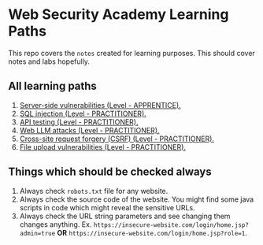 # Web Security Academy Learning Paths

This repo covers the `notes` created for learning purposes. This should cover notes and labs hopefully.

## All learning paths

1.  [Server-side vulnerabilities (Level - APPRENTICE).](https://github.com/Lord-Edward/Web-Security-Academy-Learning-Paths/blob/main/01.%20Server-side%20vulnerabilities.md)
2.  [SQL injection (Level - PRACTITIONER).](https://github.com/Lord-Edward/Web-Security-Academy-Learning-Paths/blob/main/02.%20SQL%20injection.md)
3.  [API testing (Level - PRACTITIONER).](https://github.com/Lord-Edward/Web-Security-Academy-Learning-Paths/blob/main/03.%20API%20testing.md)
4.  [Web LLM attacks (Level - PRACTITIONER).](https://github.com/Lord-Edward/Web-Security-Academy-Learning-Paths/blob/main/04.%20Web%20LLM%20attacks.md)
5.  [Cross-site request forgery (CSRF) (Level - PRACTITIONER).](https://github.com/Lord-Edward/Web-Security-Academy-Learning-Paths/blob/main/05.%20Cross-site%20request%20forgery%20(CSRF).md)
6.  [File upload vulnerabilities (Level - PRACTITIONER).](https://github.com/Lord-Edward/Web-Security-Academy-Learning-Paths/blob/main/06.%20File%20upload%20vulnerabilities.md)

## Things which should be checked always

1.  Always check `robots.txt` file for any website.
2.  Always check the source code of the website. You might find some java scripts in code which might reveal the sensitive URLs.
3.  Always check the URL string parameters and see changing them changes anything. Ex. `https://insecure-website.com/login/home.jsp?admin=true` **OR** `https://insecure-website.com/login/home.jsp?role=1`.
